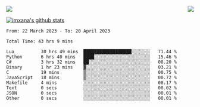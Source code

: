 <p>
  <a href="https://count.getloli.com/"><img src="https://count.getloli.com/get/@xana.readme?theme=moebooru-h"></a>
  <img src="https://weather-icon.journeyad.repl.co/@hangzhou?v=1" align="right">
</p>


<a href="https://github.com/imxana"><img align="center" src="https://github-readme-stats.vercel.app/api?username=imxana&show_icons=true&include_all_commits=true&hide_border=tru&custom_title=imxana%27s%20Github%20Stats" alt="imxana's github stats" /></a> 

<!--START_SECTION:waka-->

```text
From: 22 March 2023 - To: 20 April 2023

Total Time: 43 hrs 9 mins

Lua          30 hrs 49 mins  ██████████████████░░░░░░░   71.44 %
Python       6 hrs 40 mins   ████░░░░░░░░░░░░░░░░░░░░░   15.46 %
C#           3 hrs 32 mins   ██░░░░░░░░░░░░░░░░░░░░░░░   08.20 %
Binary       1 hr 23 mins    ▓░░░░░░░░░░░░░░░░░░░░░░░░   03.21 %
C            19 mins         ▒░░░░░░░░░░░░░░░░░░░░░░░░   00.75 %
JavaScript   18 mins         ▒░░░░░░░░░░░░░░░░░░░░░░░░   00.72 %
Makefile     4 mins          ░░░░░░░░░░░░░░░░░░░░░░░░░   00.17 %
Text         0 secs          ░░░░░░░░░░░░░░░░░░░░░░░░░   00.02 %
JSON         0 secs          ░░░░░░░░░░░░░░░░░░░░░░░░░   00.01 %
Other        0 secs          ░░░░░░░░░░░░░░░░░░░░░░░░░   00.01 %
```

<!--END_SECTION:waka-->
